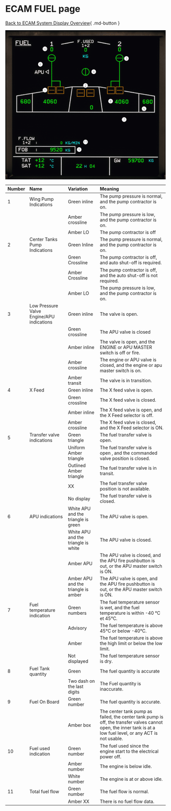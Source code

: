 # ECAM FUEL page

[Back to ECAM System Display Overview](index.md){ .md-button }

![FUEL ECAM page](../../../assets/a32nx-briefing/ecam/fuel.png "FUEL ECAM page")



| Number | Name                                      | Variation                           | Meaning                                                                                                                                                        |
|:-------|:------------------------------------------|:------------------------------------|:---------------------------------------------------------------------------------------------------------------------------------------------------------------|
| 1      | Wing Pump Indications                     | Green inline                        | The pump pressure is normal, and the pump contractor is on.                                                                                                    |
|        |                                           | Amber crossline                     | The pump pressure is low, and the pump contractor is on.                                                                                                       |
|        |                                           | Amber LO                            | The pump contractor is off                                                                                                                                     |
| 2      | Center Tanks Pump Indications             | Green Inline                        | The pump pressure is normal, and the pump contractor is on.                                                                                                    |
|        |                                           | Green Crossline                     | The pump contractor is off, and auto shut-off is required.                                                                                                     |
|        |                                           | Amber Crossline                     | The pump contractor is off, and the auto shut-off is not required.                                                                                             |
|        |                                           | Amber LO                            | The pump pressure is low, and the pump contractor is on.                                                                                                       |
| 3      | Low Pressure Valve Engine/APU indications | Green inline                        | The valve is open.                                                                                                                                             |
|        |                                           | Green crossline                     | The APU valve is closed                                                                                                                                        |
|        |                                           | Amber inline                        | The valve is open, and the ENGINE or APU MASTER switch is off or fire.                                                                                         |
|        |                                           | Amber crossline                     | The engine or APU valve is closed, and the engine or apu master switch is on.                                                                                  |
|        |                                           | Amber transit                       | The valve is in transition.                                                                                                                                    |
| 4      | X Feed                                    | Green inline                        | The  X feed valve is open.                                                                                                                                     |
|        |                                           | Green crossline                     | The X feed valve is closed.                                                                                                                                    |
|        |                                           | Amber inline                        | The X feed valve is open, and the X Feed selector is off.                                                                                                      |
|        |                                           | Amber crossline                     | The X feed valve is closed, and the X Feed selector is ON.                                                                                                     |
| 5      | Transfer valve indications                | Green triangle                      | The fuel transfer valve is open.                                                                                                                               |
|        |                                           | Uniform Amber triangle              | The fuel transfer valve is open , and the commanded valve position is closed.                                                                                  |
|        |                                           | Outlined Amber triangle             | The fuel transfer valve is in transit.                                                                                                                         |
|        |                                           | XX                                  | The fuel transfer valve position is not available.                                                                                                             |
|        |                                           | No display                          | The fuel transfer valve is closed.                                                                                                                             |
| 6      | APU indications                           | White APU and the triangle is green | The APU valve is open.                                                                                                                                         |
|        |                                           | White APU and the triangle is white | The APU valve is closed.                                                                                                                                       |
|        |                                           | Amber APU                           | The APU valve is closed, and the APU fire pushbutton is out, or the APU master switch is ON.                                                                   |
|        |                                           | Amber APU and the triangle is amber | The APU valve is open, and the APU fire pushbutton is out, or the APU master switch is ON.                                                                     |
| 7      | Fuel temperature indication               | Green numbers                       | The fuel temperature sensor is wet, and the fuel temperature is within -40 °C et 45°C.                                                                         |
|        |                                           | Advisory                            | The fuel temperature is above 45°C or below -40°C.                                                                                                             |
|        |                                           | Amber                               | The fuel temperature is above the high limit or below the low limit.                                                                                           |
|        |                                           | Not displayed                       | The fuel temperature sensor is dry.                                                                                                                            |
| 8      | Fuel Tank quantity                        | Green                               | The fuel quantity is accurate                                                                                                                                  |
|        |                                           | Two dash on the last digits         | The Fuel quantity is inaccurate.                                                                                                                               |
| 9      | Fuel On Board                             | Green number                        | The fuel quantity is accurate.                                                                                                                                 |
|        |                                           | Amber box                           | The center tank pump as failed, the center tank pump is off, the transfer valves cannot open, the inner tank is at a low fuel level, or any ACT is not usable. |
| 10     | Fuel used indication                      | Green number                        | The fuel used since the engine start to the electrical power off.                                                                                              |
|        |                                           | Amber number                        | The engine is below idle.                                                                                                                                      |
|        |                                           | White number                        | The engine is at or above idle.                                                                                                                                |
| 11     | Total fuel flow                           | Green number                        | The fuel flow is normal.                                                                                                                                       |
|        |                                           | Amber XX                            | There is no fuel flow data.                                                                                                                                    |
